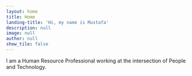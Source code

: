 ```yaml
---
layout: home
title: Home
landing-title: 'Hi, my name is Mustafa'
description: null
image: null
author: null
show_tile: false
---
```


I am a Human Resource Professional working at the intersection of People and Technology. 
